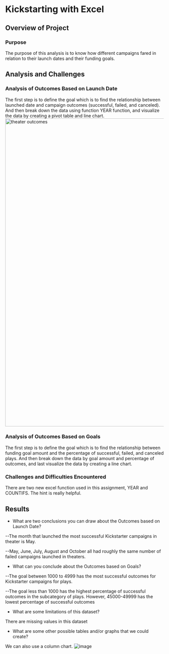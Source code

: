 # Kickstarting with Excel

## Overview of Project

### Purpose
The purpose of this analysis is to know how different campaigns fared in relation to their launch dates and their funding goals. 

## Analysis and Challenges

### Analysis of Outcomes Based on Launch Date

The first step is to define the goal which is to find the relationship between launched date and campaign outcomes (successful, failed, and canceled). And then break down the data using function YEAR function, and visualize the data by creating a pivot table and line chart.
<img width="979" alt="theater outcomes" src="https://user-images.githubusercontent.com/102264298/161413249-6ca758f7-e260-48d4-9457-1fbb7dda29dd.png">
 
### Analysis of Outcomes Based on Goals

The first step is to define the goal which is to find the relationship between funding goal amount and the percentage of successful, failed, and canceled plays. And then break down the data by goal amount and percentage of outcomes, and last visualize the data by creating a line chart. 
 
### Challenges and Difficulties Encountered

There are two new excel function used in this assignment, YEAR and COUNTIFS. The hint is really helpful. 

## Results

- What are two conclusions you can draw about the Outcomes based on Launch Date?

--The month that launched the most successful Kickstarter campaigns in theater is May.

--May, June, July, August and October all had roughly the same number of failed campaigns launched in theaters.

- What can you conclude about the Outcomes based on Goals?

--The goal between 1000 to 4999 has the most successful outcomes for Kickstarter campaigns for plays.  

--The goal less than 1000 has the highest percentage of successful outcomes in the subcategory of plays. However, 45000-49999 has the lowest percentage of successful outcomes

- What are some limitations of this dataset?

There are missing values in this dataset

- What are some other possible tables and/or graphs that we could create?

We can also use a column chart. 
![image](https://user-images.githubusercontent.com/102264298/161412781-ee772f29-daf6-413a-8de4-09e32ab722eb.png)
